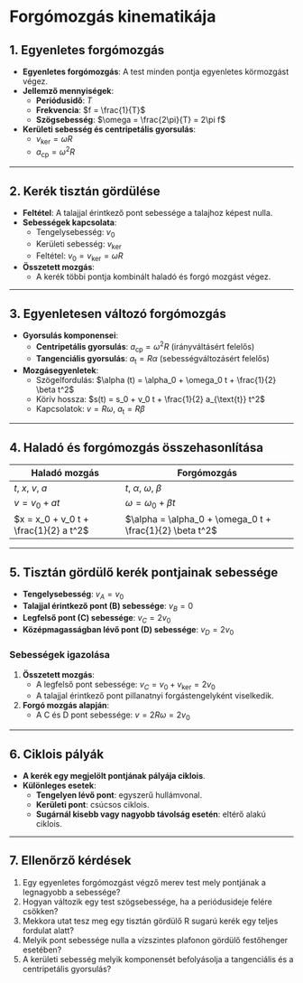 # Forgómozgás kinematikája

## 1. Egyenletes forgómozgás
- **Egyenletes forgómozgás**: A test minden pontja egyenletes körmozgást végez.
- **Jellemző mennyiségek**:
  - **Periódusidő**: $T$
  - **Frekvencia**: $f = \frac{1}{T}$
  - **Szögsebesség**: $\omega = \frac{2\pi}{T} = 2\pi f$
- **Kerületi sebesség és centripetális gyorsulás**:
  - $v_{\text{ker}} = \omega R$
  - $a_{\text{cp}} = \omega^2 R$

---

## 2. Kerék tisztán gördülése
- **Feltétel**: A talajjal érintkező pont sebessége a talajhoz képest nulla.
- **Sebességek kapcsolata**:
  - Tengelysebesség: $v_0$
  - Kerületi sebesség: $v_{\text{ker}}$
  - Feltétel: $v_0 = v_{\text{ker}} = \omega R$
- **Összetett mozgás**:
  - A kerék többi pontja kombinált haladó és forgó mozgást végez.

---

## 3. Egyenletesen változó forgómozgás
- **Gyorsulás komponensei**:
  - **Centripetális gyorsulás**: $a_{\text{cp}} = \omega^2 R$ (irányváltásért felelős)
  - **Tangenciális gyorsulás**: $a_{\text{t}} = R \alpha$ (sebességváltozásért felelős)
- **Mozgásegyenletek**:
  - Szögelfordulás: $\alpha (t) = \alpha_0 + \omega_0 t + \frac{1}{2} \beta t^2$
  - Körív hossza: $s(t) = s_0 + v_0 t + \frac{1}{2} a_{\text{t}} t^2$
  - Kapcsolatok: $v = R\omega$, $a_{\text{t}} = R\beta$

---

## 4. Haladó és forgómozgás összehasonlítása
| Haladó mozgás | Forgómozgás |
|--------------|-------------|
| $t$, $x$, $v$, $a$ | $t$, $\alpha$, $\omega$, $\beta$ |
| $v = v_0 + a t$ | $\omega = \omega_0 + \beta t$ |
| $x = x_0 + v_0 t + \frac{1}{2} a t^2$ | $\alpha = \alpha_0 + \omega_0 t + \frac{1}{2} \beta t^2$ |

---

## 5. Tisztán gördülő kerék pontjainak sebessége
- **Tengelysebesség**: $v_A = v_0$
- **Talajjal érintkező pont (B) sebessége**: $v_B = 0$
- **Legfelső pont (C) sebessége**: $v_C = 2 v_0$
- **Középmagasságban lévő pont (D) sebessége**: $v_D = 2 v_0$

### **Sebességek igazolása**
1. **Összetett mozgás**:
   - A legfelső pont sebessége: $v_C = v_0 + v_{\text{ker}} = 2 v_0$
   - A talajjal érintkező pont pillanatnyi forgástengelyként viselkedik.
2. **Forgó mozgás alapján**:
   - A C és D pont sebessége: $v = 2 R \omega = 2 v_0$

---

## 6. Ciklois pályák
- **A kerék egy megjelölt pontjának pályája ciklois**.
- **Különleges esetek**:
  - **Tengelyen lévő pont**: egyszerű hullámvonal.
  - **Kerületi pont**: csúcsos ciklois.
  - **Sugárnál kisebb vagy nagyobb távolság esetén**: eltérő alakú ciklois.

---

## 7. Ellenőrző kérdések
1. Egy egyenletes forgómozgást végző merev test mely pontjának a legnagyobb a sebessége?
2. Hogyan változik egy test szögsebessége, ha a periódusideje felére csökken?
3. Mekkora utat tesz meg egy tisztán gördülő R sugarú kerék egy teljes fordulat alatt?
4. Melyik pont sebessége nulla a vízszintes plafonon gördülő festőhenger esetében?
5. A kerületi sebesség melyik komponensét befolyásolja a tangenciális és a centripetális gyorsulás?